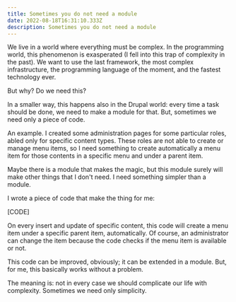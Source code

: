 ```yaml
---
title: Sometimes you do not need a module
date: 2022-08-18T16:31:10.333Z
description: Sometimes you do not need a module
---
```

We live in a world where everything must be complex. In the programming world, this phenomenon is exasperated (I fell into this trap of complexity in the past). We want to use the last framework, the most complex infrastructure, the programming language of the moment, and the fastest technology ever.

But why? Do we need this?

In a smaller way, this happens also in the Drupal world: every time a task should be done, we need to make a module for that. But, sometimes we need only a piece of code.

An example. I created some administration pages for some particular roles, abled only for specific content types. These roles are not able to create or manage menu items, so I need something to create automatically a menu item for those contents in a specific menu and under a parent item.

Maybe there is a module that makes the magic, but this module surely will make other things that I don't need. I need something simpler than a module.

I wrote a piece of code that make the thing for me:

\[CODE]

On every insert and update of specific content, this code will create a menu item under a specific parent item, automatically. Of course, an administrator can change the item because the code checks if the menu item is available or not.

This code can be improved, obviously; it can be extended in a module. But, for me, this basically works without a problem.

The meaning is: not in every case we should complicate our life with complexity. Sometimes we need only simplicity.